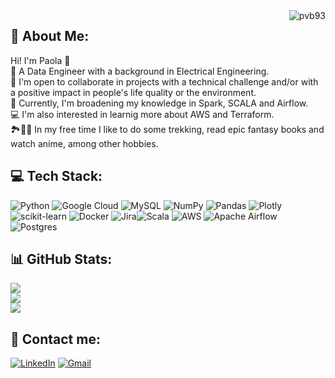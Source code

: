 <img align ="right" src="https://komarev.com/ghpvc/?username=pvb93&label=Profile%20Views&color=5fbfbf&style=plastic" alt="pvb93">

## 💫 About Me:
Hi! I'm Paola 👋<br>📜 A Data Engineer with a background in Electrical Engineering.<br>🌱 I'm open to collaborate in projects with a technical challenge and/or with a positive impact in people's life quality or the environment.<br>🔦 Currently, I'm broadening my knowledge in Spark, SCALA and Airflow.<br>💻 I'm also interested in learnig more about AWS and Terraform.<br>🏞️📖🍙 In my free time I like to do some trekking, read epic fantasy books and watch anime, among other hobbies.

## 💻 Tech Stack:
![Python](https://img.shields.io/badge/python-3670A0?style=for-the-badge&logo=python&logoColor=ffdd54) ![Google Cloud](https://img.shields.io/badge/Google%20Cloud-%234285F4.svg?style=for-the-badge&logo=google-cloud&logoColor=white) ![MySQL](https://img.shields.io/badge/mysql-%2300f.svg?style=for-the-badge&logo=mysql&logoColor=white) ![NumPy](https://img.shields.io/badge/numpy-%23013243.svg?style=for-the-badge&logo=numpy&logoColor=white) ![Pandas](https://img.shields.io/badge/pandas-%23150458.svg?style=for-the-badge&logo=pandas&logoColor=white) ![Plotly](https://img.shields.io/badge/Plotly-%233F4F75.svg?style=for-the-badge&logo=plotly&logoColor=white) ![scikit-learn](https://img.shields.io/badge/scikit--learn-%23F7931E.svg?style=for-the-badge&logo=scikit-learn&logoColor=white) ![Docker](https://img.shields.io/badge/docker-%230db7ed.svg?style=for-the-badge&logo=docker&logoColor=white) ![Jira](https://img.shields.io/badge/jira-%230A0FFF.svg?style=for-the-badge&logo=jira&logoColor=white)![Scala](https://img.shields.io/badge/scala-%23DC322F.svg?style=for-the-badge&logo=scala&logoColor=white) ![AWS](https://img.shields.io/badge/AWS-%23FF9900.svg?style=for-the-badge&logo=amazon-aws&logoColor=white) ![Apache Airflow](https://img.shields.io/badge/Apache%20Airflow-017CEE?style=for-the-badge&logo=Apache%20Airflow&logoColor=white) ![Postgres](https://img.shields.io/badge/postgres-%23316192.svg?style=for-the-badge&logo=postgresql&logoColor=white)


## 📊 GitHub Stats:
![](https://github-readme-stats.vercel.app/api?username=pvb93&theme=prussian&hide_border=false&include_all_commits=false&count_private=false)<br/>
![](https://github-readme-streak-stats.herokuapp.com/?user=pvb93&theme=prussian&hide_border=false)<br/>
![](https://github-readme-stats.vercel.app/api/top-langs/?username=pvb93&theme=prussian&hide_border=false&include_all_commits=false&count_private=false&layout=compact)

## 💬 Contact me:
[![LinkedIn](https://img.shields.io/badge/LinkedIn-%230077B5.svg?logo=linkedin&logoColor=white)](https://linkedin.com/in/pvbarrera93)
[![Gmail](https://img.shields.io/badge/Gmail-D14836?logo=gmail&logoColor=white)](mailto:pvbarrera93@gmail.com)

<!-- Proudly created with GPRM ( https://gprm.itsvg.in ) -->
